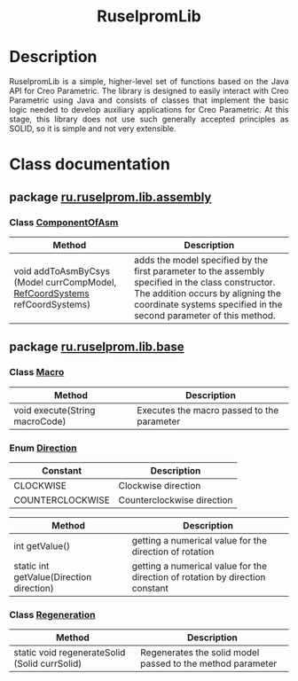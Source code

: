 <h1 align="center">RuselpromLib</h1>
 
# Description
<div style="text-align: justify ">RuselpromLib is a simple, higher-level set of functions based on the Java API for Creo Parametric. The library is designed to easily interact with Creo Parametric using Java and consists of classes that implement the basic logic needed to develop auxiliary applications for Creo Parametric.
At this stage, this library does not use such generally accepted principles as SOLID, so it is simple and not very extensible.</div>

# Class documentation
## package [ru.ruselprom.lib.assembly](src/main/java/ru/ruselprom/lib/assembly)
### Class [ComponentOfAsm](src/main/java/ru/ruselprom/lib/assembly/ComponentOfAsm.java)
| Method        | Description                                          | 
| ------------- | -------------------------------------------------- | 
|void addToAsmByCsys (Model currCompModel, [RefCoordSystems](src/main/java/ru/ruselprom/lib/assembly/argument/RefCoordSystems.java) refCoordSystems)|adds the model specified by the first parameter to the assembly specified in the class constructor. The addition occurs by aligning the coordinate systems specified in the second parameter of this method.|
## package [ru.ruselprom.lib.base](src/main/java/ru/ruselprom/lib/base)
### Class [Macro](src/main/java/ru/ruselprom/lib/base/Macro.java) 
| Method        | Description                                          | 
| ------------- | -------------------------------------------------- | 
|void execute(String macroCode)|Executes the macro passed to the parameter|
### Enum [Direction](src/main/java/ru/ruselprom/lib/base/Direction.java)
| Constant      | Description                                          | 
| ------------- | -------------------------------------------------- | 
|CLOCKWISE|Clockwise direction|
|COUNTERCLOCKWISE|Counterclockwise direction|

| Method        | Description                                          | 
| ------------- | -------------------------------------------------- | 
|int getValue()|getting a numerical value for the direction of rotation|
|static int getValue(Direction direction)|getting a numerical value for the direction of rotation by direction constant|
### Class [Regeneration](src/main/java/ru/ruselprom/lib/base/Regeneration.java)
| Method        | Description                                          | 
| ------------- | -------------------------------------------------- | 
|static void regenerateSolid (Solid currSolid)|Regenerates the solid model passed to the method parameter|
